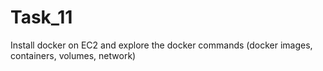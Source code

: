 # Task_11
Install docker on EC2 and explore the docker commands (docker images, containers, volumes, network)
